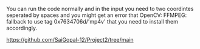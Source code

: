 You can run the code normally and in the input you need to two coordintes seperated by spaces and you might get an error that OpenCV: FFMPEG: fallback to use tag 0x7634706d/'mp4v'
that you need to install them accordingly.

https://github.com/SaiGopal-12/Project2/tree/main
